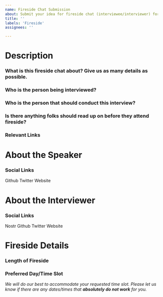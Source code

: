 ```yaml
---
name: Fireside Chat Submission
about: Submit your idea for fireside chat (interviewee/interviewer) for Nostriga!
title: ''
labels: 'Fireside'
assignees: ''

---
```


# Description
### What is this fireside chat about? Give us as many details as possible. 
### Who is the person being interviewed?
### Who is the person that should conduct this interview?
### Is there anything folks should read up on before they attend fireside?
### Relevant Links

# About the Speaker
### Social Links
Github 
Twitter
Website

# About the Interviewer
### Social Links
Nostr
Github 
Twitter
Website

# Fireside Details
### Length of Fireside
### Preferred Day/Time Slot 
*We will do our best to accommodate your requested time slot. Please let us know if there are any dates/times that ***absolutely do not work*** for you.*
